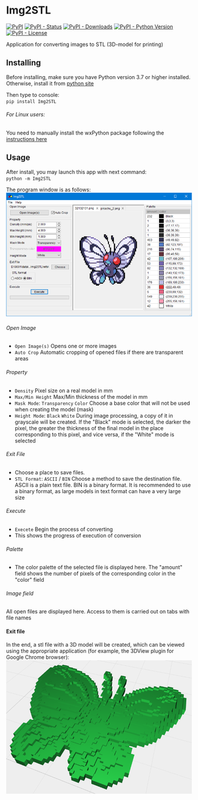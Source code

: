 # Img2STL
[![PyPI](https://img.shields.io/pypi/v/Img2STL)](https://pypi.org/project/Img2STL/)
[![PyPI - Status](https://img.shields.io/pypi/status/Img2STL)](https://pypi.org/project/Img2STL/)
[![PyPI - Downloads](https://img.shields.io/pypi/dm/Img2STL)](https://pypi.org/project/Img2STL/)
[![PyPI - Python Version](https://img.shields.io/pypi/pyversions/Img2STL)](https://pypi.org/project/Img2STL/)
[![PyPI - License](https://img.shields.io/pypi/l/Img2STL)](https://github.com/baskiton/Img2STL/blob/main_py/LICENSE)

Application for converting images to STL (3D-model for printing)

## Installing
Before installing, make sure you have Python version 3.7 or higher installed.\
Otherwise, install it from [python site][python_site]

Then type to console:\
`pip install Img2STL`

###### For Linux users:
You need to manually install the wxPython package following the [instructions here][wx_site]

## Usage
After install, you may launch this app with next command:\
`python -m Img2STL`

The program window is as follows:
![img](docs/main_frame.png)

###### Open Image
 * `Open Image(s)` Opens one or more images
 * `Auto Crop` Automatic cropping of opened files
 if there are transparent areas

###### Property
 * `Density` Pixel size on a real model in mm
 * `Max/Min Height` Max/Min thickness of the model in mm
 * `Mask Mode`: `Transparency` `Color` Choose a base color that will not be
 used when creating the model (mask)
 * `Height Mode`: `Black` `White` During image processing, a copy of it in
 grayscale will be created. If the "Black" mode is selected, the darker the
 pixel, the greater the thickness of the final model in the place corresponding
 to this pixel, and vice versa, if the "White" mode is selected

###### Exit File
 * Choose a place to save files.
 * `STL Format`: `ASCII` / `BIN` Choose a method to save the destination file.
ASCII is a plain text file. BIN is a binary format. It is recommended to use
a binary format, as large models in text format can have a very large size

###### Execute
 * `Execete` Begin the process of converting
 * This shows the progress of execution of conversion

###### Palette
 * The color palette of the selected file is displayed here. The "amount" field
 shows the number of pixels of the corresponding color in the "color" field

###### Image field
All open files are displayed here. Access to them is carried out on tabs with
file names

#### Exit file
In the end, a stl file with a 3D model will be created, which can be viewed 
using the appropriate application (for example, the 3DView plugin for Google
Chrome browser):
![img](docs/example.png)


[python_site]: https://www.python.org/
[wx_site]: https://wxpython.org/pages/downloads/
